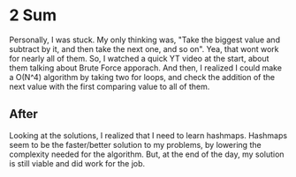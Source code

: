 # 2 Sum


Personally, I was stuck. My only thinking was, "Take the biggest value and subtract by it, and then take the next one, and so on". Yea, that wont work for nearly all of them. So, I watched a quick YT video at the start, about them talking about Brute Force apporach. And then, I realized I could make a O(N^4) algorithm by taking two for loops, and check the addition of the next value with the first comparing value to all of them.


## After

Looking at the solutions, I realized that I need to learn hashmaps. Hashmaps seem to be the faster/better solution to my problems, by lowering the complexity needed for the algorithm. But, at the end of the day, my solution is still viable and did work for the job.